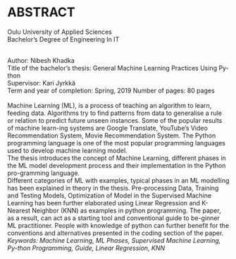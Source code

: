# ABSTRACT 
Oulu University of Applied Sciences <br>
Bachelor’s Degree of Engineering In IT <br>

<br>
Author: Nibesh Khadka <br>
Title of the bachelor’s thesis: General Machine Learning Practices Using Py-thon<br>
Supervisor: Kari Jyrkkä<br>
Term and year of completion: Spring, 2019	 Number of pages: 80 pages<br>

<br>
Machine Learning (ML), is a process of teaching an algorithm to learn, feeding data. Algorithms try to find patterns from data to generalise a rule or relation to predict future unseen instances. Some of the popular results of machine learn-ing systems are Google Translate, YouTube’s Video Recommendation System, Movie Recommendation System. The Python programming language is one of the most popular programming languages used to develop machine learning model.<br>
The thesis introduces the concept of Machine Learning, different phases in the ML model development process and their implementation in the Python pro-gramming language. <br>
Different categories of ML with examples, typical phases in an ML modelling has been explained in theory in the thesis. Pre-processing Data, Training and Testing Models, Optimization of Model in the Supervised Machine Learning has been further elaborated using Linear Regression and K-Nearest Neighbor (KNN) as examples in python programming. 
The paper, as a result, can act as a starting tool and conventional guide to be-ginner ML practitioner. People with knowledge of python can further benefit for the conventions and alternatives presented in the coding section of the paper. 
<br>
<em>Keywords<em>: Machine Learning, ML Phases, Supervised Machine Learning, Py-thon Programming, Guide, Linear Regression, KNN
